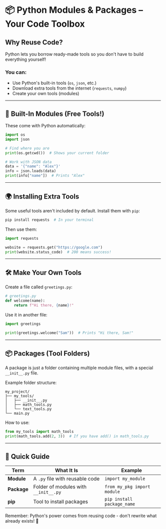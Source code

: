 # 📦 Python Modules & Packages – Your Code Toolbox

## Why Reuse Code?
Python lets you borrow ready-made tools so you don't have to build everything yourself!

### You can:
- Use Python's built-in tools (`os`, `json`, etc.)
- Download extra tools from the internet (`requests`, `numpy`)
- Create your own tools (modules)

---

## 🧰 Built-In Modules (Free Tools!)

These come with Python automatically:

```python
import os
import json

# Find where you are
print(os.getcwd())  # Shows your current folder

# Work with JSON data
data = '{"name": "Alex"}'
info = json.loads(data)
print(info["name"])  # Prints "Alex"
```

---

## 🌍 Installing Extra Tools

Some useful tools aren't included by default. Install them with `pip`:

```bash
pip install requests  # In your terminal
```

Then use them:

```python
import requests

website = requests.get("https://google.com")
print(website.status_code)  # 200 means success!
```

---

## 🛠️ Make Your Own Tools

Create a file called `greetings.py`:

```python
# greetings.py
def welcome(name):
    return f"Hi there, {name}!"
```

Use it in another file:

```python
import greetings

print(greetings.welcome("Sam"))  # Prints "Hi there, Sam!"
```

---

## 📦 Packages (Tool Folders)

A package is just a folder containing multiple module files, with a special `__init__.py` file.

Example folder structure:
```
my_project/
├── my_tools/
│   ├── __init__.py
│   ├── math_tools.py
│   └── text_tools.py
└── main.py
```

How to use:
```python
from my_tools import math_tools
print(math_tools.add(2, 3))  # If you have add() in math_tools.py
```

---

## 🧠 Quick Guide

| Term       | What It Is                          | Example                     |
|------------|-------------------------------------|-----------------------------|
| **Module** | A `.py` file with reusable code     | `import my_module`          |
| **Package**| Folder of modules with `__init__.py`| `from my_pkg import module` |
| **pip**    | Tool to install packages            | `pip install package_name`  |

Remember: Python's power comes from reusing code - don't rewrite what already exists! 🚀
